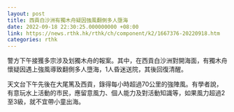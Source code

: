 ```yaml
---
layout: post
title: 西貢白沙洲有獨木舟疑因強風翻側多人墮海
date: 2022-09-18 22:30:25.000000000 +08:00
link: https://news.rthk.hk/rthk/ch/component/k2/1667376-20220918.htm
categories: rthk
---
```


警方下午接獲多宗涉及划獨木舟的報案。其中，在西貢白沙洲對開海面，有獨木舟懷疑因遇上強風導致翻側多人墮海，1人昏迷送院，其後回復清醒。

天文台下午先後在大尾篤及西貢，錄得每小時超過70公里的強陣風。有學者說，有意玩水上活動的市民，應留意風力、個人能力及對活動知識等，如果風力超過2至3級，就不宜帶小童出海。
